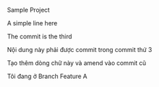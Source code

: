 Sample Project

A simple line here

The commit is the third

Nội dung này phải được commit trong commit thứ 3

Tạo thêm dòng chữ này và amend vào commit cũ

Tôi đang ở Branch Feature A